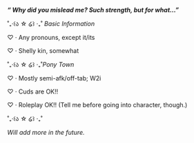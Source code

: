 <b><i>“ Why did you mislead me? Such strength, but for what...” </b></i>
<p>
  
</p>
˚₊‧꒰ა ☆ ໒꒱ ‧₊˚ <i>Basic Information</i>

♡ · Any pronouns, except it/its

♡ · Shelly kin, somewhat
<p>
  
</p>
˚₊‧꒰ა ☆ ໒꒱ ‧₊˚<i>Pony Town</i>

♡ · Mostly semi-afk/off-tab; W2i

♡ · Cuds are OK!!

♡ · Roleplay OK!! (Tell me before going into character, though.)
<p>
  
</p>
˚₊‧꒰ა ☆ ໒꒱ ‧₊˚

<i>Will add more in the future.</i>
